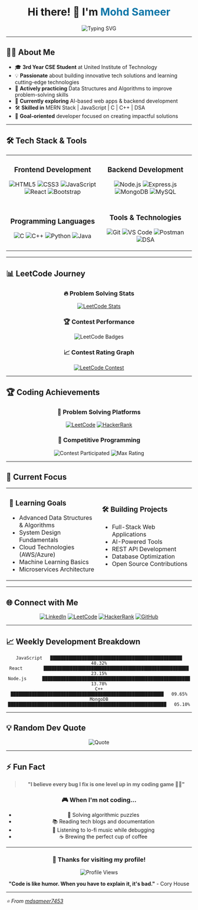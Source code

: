 <div align="center">
  
# Hi there! 👋 I'm <span style="color:#0e76a8">Mohd Sameer</span>

<img src="https://readme-typing-svg.herokuapp.com?font=Fira+Code&pause=1000&color=0E76A8&center=true&vCenter=true&width=435&lines=Full+Stack+Developer;Problem+Solver;DSA+Enthusiast;MERN+Stack+Developer;Always+Learning+%F0%9F%92%A1" alt="Typing SVG" />

</div>

---

## 🧑‍💻 About Me

- 🎓 **3rd Year CSE Student** at United Institute of Technology
- 💡 **Passionate** about building innovative tech solutions and learning cutting-edge technologies
- 🧠 **Actively practicing** Data Structures and Algorithms to improve problem-solving skills
- 🌱 **Currently exploring** AI-based web apps & backend development
- 🛠️ **Skilled in** MERN Stack | JavaScript | C | C++ | DSA
- 🎯 **Goal-oriented** developer focused on creating impactful solutions

---

## 🛠️ Tech Stack & Tools

<table align="center">
<tr>
<td align="center" width="300">

### Frontend Development
![HTML5](https://img.shields.io/badge/HTML5-E34F26?style=for-the-badge&logo=html5&logoColor=white)
![CSS3](https://img.shields.io/badge/CSS3-1572B6?style=for-the-badge&logo=css3&logoColor=white)
![JavaScript](https://img.shields.io/badge/JavaScript-F7DF1E?style=for-the-badge&logo=javascript&logoColor=black)
![React](https://img.shields.io/badge/React-20232A?style=for-the-badge&logo=react&logoColor=61DAFB)
![Bootstrap](https://img.shields.io/badge/Bootstrap-563D7C?style=for-the-badge&logo=bootstrap&logoColor=white)

</td>
<td align="center" width="300">

### Backend Development
![Node.js](https://img.shields.io/badge/Node.js-43853D?style=for-the-badge&logo=node.js&logoColor=white)
![Express.js](https://img.shields.io/badge/Express.js-404D59?style=for-the-badge&logo=express&logoColor=white)
![MongoDB](https://img.shields.io/badge/MongoDB-4EA94B?style=for-the-badge&logo=mongodb&logoColor=white)
![MySQL](https://img.shields.io/badge/MySQL-00000F?style=for-the-badge&logo=mysql&logoColor=white)

</td>
</tr>
<tr>
<td align="center" width="300">

### Programming Languages
![C](https://img.shields.io/badge/C-00599C?style=for-the-badge&logo=c&logoColor=white)
![C++](https://img.shields.io/badge/C++-00599C?style=for-the-badge&logo=c%2B%2B&logoColor=white)
![Python](https://img.shields.io/badge/Python-3776AB?style=for-the-badge&logo=python&logoColor=white)
![Java](https://img.shields.io/badge/Java-ED8B00?style=for-the-badge&logo=java&logoColor=white)

</td>
<td align="center" width="300">

### Tools & Technologies
![Git](https://img.shields.io/badge/Git-F05032?style=for-the-badge&logo=git&logoColor=white)
![VS Code](https://img.shields.io/badge/VS%20Code-007ACC?style=for-the-badge&logo=visual-studio-code&logoColor=white)
![Postman](https://img.shields.io/badge/Postman-FF6C37?style=for-the-badge&logo=postman&logoColor=white)
![DSA](https://img.shields.io/badge/DSA-FF6B6B?style=for-the-badge&logo=algorithm&logoColor=white)

</td>
</tr>
</table>

---

## 📊 LeetCode Journey

<div align="center">

### 🔥 Problem Solving Stats
[![LeetCode Stats](https://leetcard.jacoblin.cool/mdsameer7453?theme=dark&font=Baloo&ext=heatmap)](https://leetcode.com/mdsameer7453/)

### 🏆 Contest Performance
<img src="https://leetcode-badge-showcase.vercel.app/api?username=mdsameer7453&theme=dark" alt="LeetCode Badges" />

### 📈 Contest Rating Graph
[![LeetCode Contest](https://leetcode-stats-six.vercel.app/api?username=mdsameer7453&theme=dark)](https://leetcode.com/mdsameer7453/)

</div>

---

## 🏆 Coding Achievements

<div align="center">

### 🎯 Problem Solving Platforms
[![LeetCode](https://img.shields.io/badge/LeetCode-500%2B%20Problems-FFA116?style=for-the-badge&logo=leetcode&logoColor=black)](https://leetcode.com/mdsameer7453/)
[![HackerRank](https://img.shields.io/badge/HackerRank-5%20Star%20C%2B%2B-2EC866?style=for-the-badge&logo=hackerrank&logoColor=white)](https://www.hackerrank.com/md_sameer7453)

### 🏅 Competitive Programming
![Contest Participated](https://img.shields.io/badge/Contests-50%2B-orange?style=for-the-badge)
![Max Rating](https://img.shields.io/badge/Max%20Rating-1400%2B-brightgreen?style=for-the-badge)

</div>

---

## 🎯 Current Focus

<div align="center">
<table>
<tr>
<td width="50%">

### 🚀 Learning Goals
- Advanced Data Structures & Algorithms
- System Design Fundamentals  
- Cloud Technologies (AWS/Azure)
- Machine Learning Basics
- Microservices Architecture

</td>
<td width="50%">

### 🛠️ Building Projects
- Full-Stack Web Applications
- AI-Powered Tools
- REST API Development
- Database Optimization
- Open Source Contributions

</td>
</tr>
</table>
</div>

---

## 🌐 Connect with Me

<div align="center">

[![LinkedIn](https://img.shields.io/badge/LinkedIn-0077B5?style=for-the-badge&logo=linkedin&logoColor=white)](https://www.linkedin.com/in/mohd-sameer-60973927a)
[![LeetCode](https://img.shields.io/badge/LeetCode-FFA116?style=for-the-badge&logo=leetcode&logoColor=black)](https://leetcode.com/mdsameer7453/)
[![HackerRank](https://img.shields.io/badge/HackerRank-2EC866?style=for-the-badge&logo=hackerrank&logoColor=white)](https://www.hackerrank.com/md_sameer7453)
[![GitHub](https://img.shields.io/badge/GitHub-100000?style=for-the-badge&logo=github&logoColor=white)](https://github.com/mdsameer7453)

</div>

---

## 📈 Weekly Development Breakdown

<div align="center">

```text
JavaScript   ██████████████████████████████████████████████████   48.32%
React        ███████████████████████████████████████████████████████   23.15%
Node.js      ████████████████████████████████████████████████████████   13.78%
C++          ██████████████████████████████████████████████████████████   09.65%
MongoDB      ████████████████████████████████████████████████████████████   05.10%
```

</div>

---

## 💡 Random Dev Quote

<div align="center">
  
![Quote](https://quotes-github-readme.vercel.app/api?type=horizontal&theme=radical)

</div>

---

## ⚡ Fun Fact

<div align="center">

> **"I believe every bug I fix is one level up in my coding game 🧠🔥"**

### 🎮 When I'm not coding...
- 🎯 Solving algorithmic puzzles
- 📚 Reading tech blogs and documentation
- 🎵 Listening to lo-fi music while debugging
- ☕ Brewing the perfect cup of coffee

</div>

---

<div align="center">
  
### 💖 Thanks for visiting my profile! 

![Profile Views](https://komarev.com/ghpvc/?username=mdsameer7453&color=blueviolet&style=flat-square&label=PROFILE+VIEWS)

**"Code is like humor. When you have to explain it, it's bad."** - Cory House

</div>

---

*⭐ From [mdsameer7453](https://github.com/mdsameer7453)*
